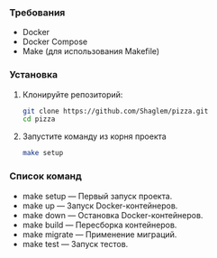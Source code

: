 ### Требования
- Docker
- Docker Compose
- Make (для использования Makefile)

### Установка
1. Клонируйте репозиторий:
   ```bash
   git clone https://github.com/Shaglem/pizza.git
   cd pizza
   ```
2. Запустите команду из корня проекта
    ```bash
   make setup
    ```
   
### Список команд
- make setup — Первый запуск проекта.
- make up — Запуск Docker-контейнеров.
- make down — Остановка Docker-контейнеров.
- make build — Пересборка контейнеров.
- make migrate — Применение миграций.
- make test — Запуск тестов.
